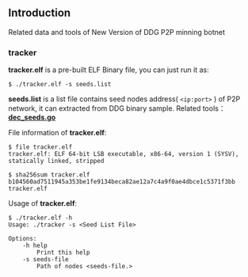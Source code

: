 ## Introduction

Related data and tools of New Version of DDG P2P minning botnet

### tracker

**tracker.elf** is a pre-built ELF Binary file, you can just run it as:


```
$ ./tracker.elf -s seeds.list
```

**seeds.list** is a list file contains seed nodes address( `<ip:port>` ) of P2P network, it can extracted from DDG binary sample. Related tools：[**dec_seeds.go**](./tools/dec_seeds.go)

File information of **tracker.elf**:

```
$ file tracker.elf
tracker.elf: ELF 64-bit LSB executable, x86-64, version 1 (SYSV), statically linked, stripped

$ sha256sum tracker.elf
b104560ad7511945a353be1fe9134beca82ae12a7c4a9f0ae4dbce1c5371f3bb  tracker.elf
```

Usage of **tracker.elf**:

```
$ ./tracker.elf -h
Usage: ./tracker -s <Seed List File>

Options:
    -h help
        Print this help
    -s seeds-file
        Path of nodes <seeds-file.>
```

